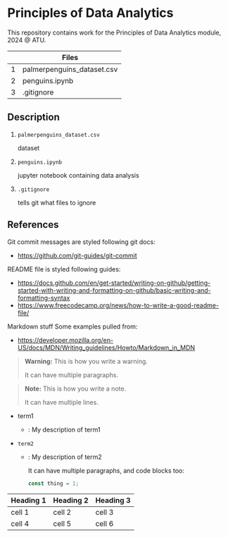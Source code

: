 # Principles of Data Analytics

This repository contains work for the Principles of Data Analytics module, 2024 @ ATU.


|     | Files                            |
|----:|----------------------------------|
|    1| palmerpenguins_dataset.csv       |
|    2| penguins.ipynb                   |
|    3| .gitignore                       | 


## Description

1. `palmerpenguins_dataset.csv`

   dataset

2. `penguins.ipynb`

   jupyter notebook containing data analysis

3. `.gitignore`

   tells git what files to ignore


## References

Git commit messages are styled following git docs: 
- https://github.com/git-guides/git-commit

README file is styled following guides: 
- https://docs.github.com/en/get-started/writing-on-github/getting-started-with-writing-and-formatting-on-github/basic-writing-and-formatting-syntax
- https://www.freecodecamp.org/news/how-to-write-a-good-readme-file/

Markdown stuff
Some examples pulled from:
- https://developer.mozilla.org/en-US/docs/MDN/Writing_guidelines/Howto/Markdown_in_MDN

> **Warning:** This is how you write a warning.
>
> It can have multiple paragraphs.

> **Note:** This is how you write a note.
>
> It can have multiple lines.

- term1

  - : My description of term1

- `term2`

  - : My description of term2

    It can have multiple paragraphs, and code blocks too:

    ```js
    const thing = 1;
    ```

| Heading 1 | Heading 2 | Heading 3 |
| --------- | --------- | --------- |
| cell 1    | cell 2    | cell 3    |
| cell 4    | cell 5    | cell 6    |